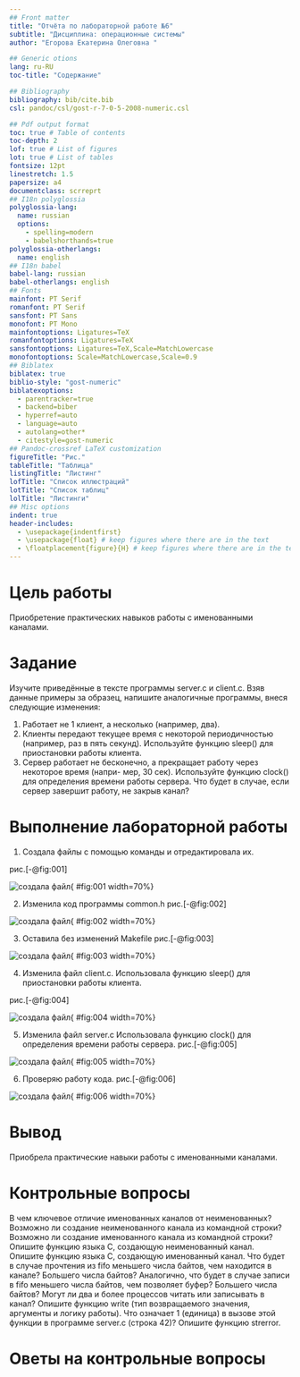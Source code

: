 ```yaml
---
## Front matter
title: "Отчёта по лабораторной работе №6"
subtitle: "Дисциплина: операционные системы"
author: "Егорова Екатерина Олеговна "

## Generic otions
lang: ru-RU
toc-title: "Содержание"

## Bibliography
bibliography: bib/cite.bib
csl: pandoc/csl/gost-r-7-0-5-2008-numeric.csl

## Pdf output format
toc: true # Table of contents
toc-depth: 2
lof: true # List of figures
lot: true # List of tables
fontsize: 12pt
linestretch: 1.5
papersize: a4
documentclass: scrreprt
## I18n polyglossia
polyglossia-lang:
  name: russian
  options:
	- spelling=modern
	- babelshorthands=true
polyglossia-otherlangs:
  name: english
## I18n babel
babel-lang: russian
babel-otherlangs: english
## Fonts
mainfont: PT Serif
romanfont: PT Serif
sansfont: PT Sans
monofont: PT Mono
mainfontoptions: Ligatures=TeX
romanfontoptions: Ligatures=TeX
sansfontoptions: Ligatures=TeX,Scale=MatchLowercase
monofontoptions: Scale=MatchLowercase,Scale=0.9
## Biblatex
biblatex: true
biblio-style: "gost-numeric"
biblatexoptions:
  - parentracker=true
  - backend=biber
  - hyperref=auto
  - language=auto
  - autolang=other*
  - citestyle=gost-numeric
## Pandoc-crossref LaTeX customization
figureTitle: "Рис."
tableTitle: "Таблица"
listingTitle: "Листинг"
lofTitle: "Список иллюстраций"
lotTitle: "Список таблиц"
lolTitle: "Листинги"
## Misc options
indent: true
header-includes:
  - \usepackage{indentfirst}
  - \usepackage{float} # keep figures where there are in the text
  - \floatplacement{figure}{H} # keep figures where there are in the text
---
```


# Цель работы
Приобретение практических навыков работы с именованными каналами.
# Задание
Изучите приведённые в тексте программы server.c и client.c. Взяв данные примеры
за образец, напишите аналогичные программы, внеся следующие изменения:
1. Работает не 1 клиент, а несколько (например, два).
2. Клиенты передают текущее время с некоторой периодичностью (например, раз в пять
секунд). Используйте функцию sleep() для приостановки работы клиента.
3. Сервер работает не бесконечно, а прекращает работу через некоторое время (напри-
мер, 30 сек). Используйте функцию clock() для определения времени работы сервера.
Что будет в случае, если сервер завершит работу, не закрыв канал?
# Выполнение лабораторной работы
1. Cоздала файлы с помощью команды и отредактировала их.

рис.[-@fig:001]

![ создала файл ](screen14/1.png){ #fig:001 width=70%}

2. Изменила код программы common.h рис.[-@fig:002]

![ создала файл ](screen14/2.png){ #fig:002 width=70%}

3. Оставила без изменений Makefile рис.[-@fig:003]

![ создала файл ](screen14/3.png){ #fig:003 width=70%}

4. Изменила файл client.c. Использовала функцию sleep() для приостановки работы клиента.

рис.[-@fig:004]

![ создала файл ](screen14/4.png){ #fig:004 width=70%}

5. Изменила файл server.c Использовала функцию clock() для определения времени работы сервера.
рис.[-@fig:005]

![ создала файл ](screen14/5.png){ #fig:005 width=70%}

6. Проверяю работу кода. рис.[-@fig:006]

![ создала файл ](screen14/6.png){ #fig:006 width=70%}

# Вывод
Приобрела практические навыки работы с именованными каналами.

# Контрольные вопросы

В чем ключевое отличие именованных каналов от неименованных?
Возможно ли создание неименованного канала из командной строки?
Возможно ли создание именованного канала из командной строки?
Опишите функцию языка С, создающую неименованный канал.
Опишите функцию языка С, создающую именованный канал.
Что будет в случае прочтения из fifo меньшего числа байтов, чем находится в канале?
Большего числа байтов?
Аналогично, что будет в случае записи в fifo меньшего числа байтов, чем позволяет
буфер? Большего числа байтов?
Могут ли два и более процессов читать или записывать в канал?
Опишите функцию write (тип возвращаемого значения, аргументы и логику работы).
Что означает 1 (единица) в вызове этой функции в программе server.c (строка 42)?
Опишите функцию strerror.

# Оветы на контрольные вопросы









